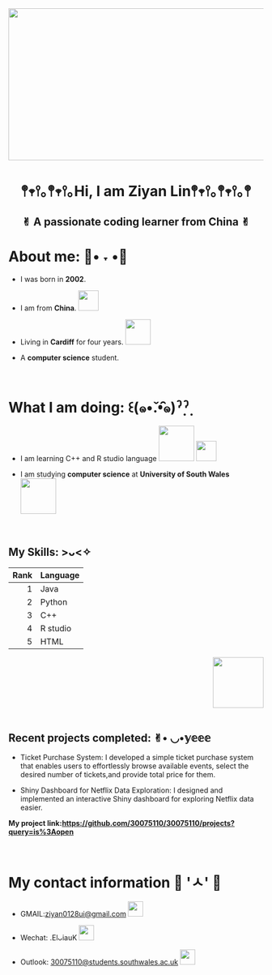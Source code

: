 <div id="header" align = "center">
 <img src="https://www.bing.com/th/id/OGC.93f23cf9105911af1a0cd271e084cb6e?pid=1.7&rurl=https%3a%2f%2fmedia3.giphy.com%2fmedia%2fxT0GqdYU6eAkK559Ha%2fgiphy.gif&ehk=cNVmNa8yFmTE8rpyNozrcejrYyhlsyKBKP%2bqzTDhowE%3d" width="2000" height="300"/>
 
 # <p align="center">𖤣𖥧𖥣｡𖤣𖥧𖥣｡Hi, I am Ziyan Lin𖤣𖥧𖥣｡𖤣𖥧𖥣｡𖤣</p>
## <p align="center">  ✌︎︎ A passionate coding learner from China  ✌︎︎ </p>
</div>

 # About me:  🥑• ˕ •🥑
 - I was born in **2002**.
   
 - I am from **China**. <img src="https://th.bing.com/th/id/R.470ed22c109c29ae04f44d18d2bdb240?rik=YO9tehLbuXosXA&pid=ImgRaw&r=0" width="40px"/>
 
 - Living in **Cardiff** for four years.  <img src="https://media3.giphy.com/media/WRufqKdRHeHGgSTzWM/giphy.gif" width="50px"/>
 
 - A **computer science** student.
   

  <br>

# What I am doing: ꒰(๑•̌.•̑๑)ˀ̣ˀ̣
- I am learning C++ and R studio language <img src="https://th.bing.com/th/id/OIP._Mq1T1IJe6cw14lre2cBzgHaE8?w=294&h=196&c=7&r=0&o=5&pid=1.7" width="70"/> <img src="https://th.bing.com/th/id/OIP.X1mk-WBpfa3RQ1tx68OGdAAAAA?rs=1&pid=ImgDetMain" width="40"/>

- I am studying **computer science** at **University of South Wales** <img src="https://www.unibridgedirect.com/wp-content/uploads/2020/07/university_of_south_wales.jpg" width="70"/>

<br>

##  My Skills: >ᴗ<✧


  | Rank |      Language      |
  |-----:|--------------------|
  |   1  |         Java       |
  |   2  |        Python      |
  |   3  |         C++        |
  |   4  |       R studio     |
  |   5  |         HTML       |
  
 <div id="header" align = "right">
 <img src=https://media1.tenor.com/m/rr7G3LuM1CsAAAAC/fpcheer-ftopcheer.gif"" width="100"/>
</div>

<br>


## Recent projects completed: ✌︎︎• ◡•𝕪𝕖𝕖𝕖  

- Ticket Purchase System:
I developed a simple ticket purchase system that enables users to effortlessly browse available events, select the desired number of tickets,and provide total price for them.

- Shiny Dashboard for Netflix Data Exploration:
I designed and implemented an interactive Shiny dashboard for exploring Netflix data easier.

**My project link:https://github.com/30075110/30075110/projects?query=is%3Aopen**


<br>

# My contact information 🍞 'ㅅ' 🍞
- GMAIL:ziyan0128ui@gmail.com <img src="https://th.bing.com/th/id/OIP.6HDpc41neGWC8p3bOfHwjgHaFP?rs=1&pid=ImgDetMain" width="30px"/>

- Wechat: .ElᴗiauK <img src="https://th.bing.com/th/id/OIP.6HDpc41neGWC8p3bOfHwjgHaFP?rs=1&pid=ImgDetMain" width="30px"/>

- Outlook: 30075110@students.southwales.ac.uk <img src="https://th.bing.com/th/id/OIP.6HDpc41neGWC8p3bOfHwjgHaFP?rs=1&pid=ImgDetMain" width="30px"/>




